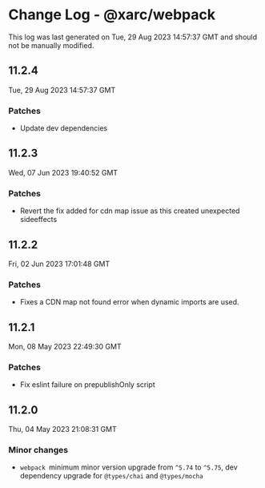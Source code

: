 # Change Log - @xarc/webpack

This log was last generated on Tue, 29 Aug 2023 14:57:37 GMT and should not be manually modified.

## 11.2.4
Tue, 29 Aug 2023 14:57:37 GMT

### Patches

- Update dev dependencies

## 11.2.3
Wed, 07 Jun 2023 19:40:52 GMT

### Patches

- Revert the fix added for cdn map issue as this created unexpected sideeffects

## 11.2.2
Fri, 02 Jun 2023 17:01:48 GMT

### Patches

- Fixes a CDN map not found error when dynamic imports are used.

## 11.2.1
Mon, 08 May 2023 22:49:30 GMT

### Patches

- Fix eslint failure on prepublishOnly script

## 11.2.0
Thu, 04 May 2023 21:08:31 GMT

### Minor changes

- `webpack `minimum minor version upgrade from `^5.74` to `^5.75`, dev dependency upgrade for `@types/chai` and  `@types/mocha`

